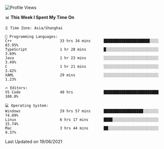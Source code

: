 <!--START_SECTION:waka-->
![Profile Views](http://img.shields.io/badge/Profile%20Views-4-blue)

📊 **This Week I Spent My Time On** 

```text
⌚︎ Time Zone: Asia/Shanghai

💬 Programming Languages: 
C++                      33 hrs 34 mins      █████████████████████░░░░   83.95% 
TypeScript               1 hr 28 mins        █░░░░░░░░░░░░░░░░░░░░░░░░   3.69% 
Java                     1 hr 23 mins        ░░░░░░░░░░░░░░░░░░░░░░░░░   3.49% 
C                        1 hr 21 mins        ░░░░░░░░░░░░░░░░░░░░░░░░░   3.42% 
XAML                     29 mins             ░░░░░░░░░░░░░░░░░░░░░░░░░   1.23%

🔥 Editors: 
VS Code                  40 hrs              █████████████████████████   100.0%

💻 Operating System: 
Windows                  29 hrs 57 mins      ██████████████████░░░░░░░   74.89% 
Linux                    6 hrs 17 mins       ████░░░░░░░░░░░░░░░░░░░░░   15.74% 
Mac                      3 hrs 44 mins       ██░░░░░░░░░░░░░░░░░░░░░░░   9.37%

```


 Last Updated on 19/06/2021
<!--END_SECTION:waka-->
